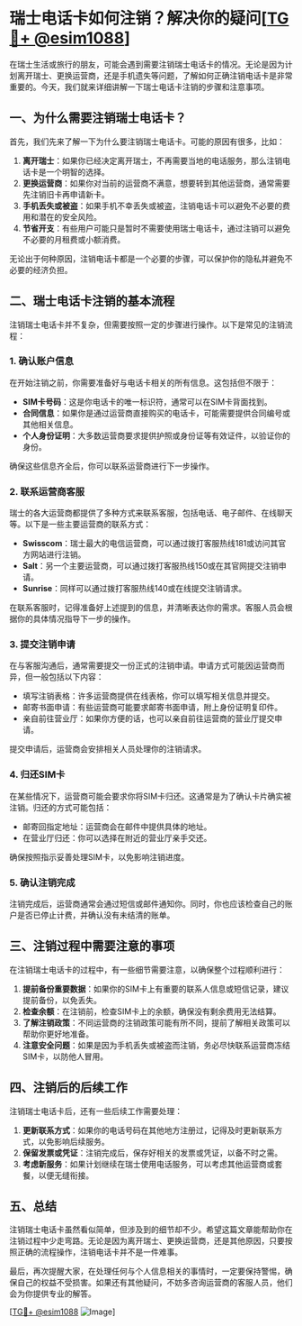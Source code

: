 # 瑞士电话卡如何注销？解决你的疑问[[TG💪+ @esim1088](https://t.me/s/esim1088)]

在瑞士生活或旅行的朋友，可能会遇到需要注销瑞士电话卡的情况。无论是因为计划离开瑞士、更换运营商，还是手机遗失等问题，了解如何正确注销电话卡是非常重要的。今天，我们就来详细讲解一下瑞士电话卡注销的步骤和注意事项。

## 一、为什么需要注销瑞士电话卡？

首先，我们先来了解一下为什么要注销瑞士电话卡。可能的原因有很多，比如：

1. **离开瑞士**：如果你已经决定离开瑞士，不再需要当地的电话服务，那么注销电话卡是一个明智的选择。
2. **更换运营商**：如果你对当前的运营商不满意，想要转到其他运营商，通常需要先注销旧卡再申请新卡。
3. **手机丢失或被盗**：如果手机不幸丢失或被盗，注销电话卡可以避免不必要的费用和潜在的安全风险。
4. **节省开支**：有些用户可能只是暂时不需要使用瑞士电话卡，通过注销可以避免不必要的月租费或小额消费。

无论出于何种原因，注销电话卡都是一个必要的步骤，可以保护你的隐私并避免不必要的经济负担。

## 二、瑞士电话卡注销的基本流程

注销瑞士电话卡并不复杂，但需要按照一定的步骤进行操作。以下是常见的注销流程：

### 1. **确认账户信息**

在开始注销之前，你需要准备好与电话卡相关的所有信息。这包括但不限于：

- **SIM卡号码**：这是你电话卡的唯一标识符，通常可以在SIM卡背面找到。
- **合同信息**：如果你是通过运营商直接购买的电话卡，可能需要提供合同编号或其他相关信息。
- **个人身份证明**：大多数运营商要求提供护照或身份证等有效证件，以验证你的身份。

确保这些信息齐全后，你可以联系运营商进行下一步操作。

### 2. **联系运营商客服**

瑞士的各大运营商都提供了多种方式来联系客服，包括电话、电子邮件、在线聊天等。以下是一些主要运营商的联系方式：

- **Swisscom**：瑞士最大的电信运营商，可以通过拨打客服热线181或访问其官方网站进行注销。
- **Salt**：另一个主要运营商，可以通过拨打客服热线150或在其官网提交注销申请。
- **Sunrise**：同样可以通过拨打客服热线140或在线提交注销请求。

在联系客服时，记得准备好上述提到的信息，并清晰表达你的需求。客服人员会根据你的具体情况指导下一步的操作。

### 3. **提交注销申请**

在与客服沟通后，通常需要提交一份正式的注销申请。申请方式可能因运营商而异，但一般包括以下内容：

- 填写注销表格：许多运营商提供在线表格，你可以填写相关信息并提交。
- 邮寄书面申请：有些运营商可能要求邮寄书面申请，附上身份证明复印件。
- 亲自前往营业厅：如果你方便的话，也可以亲自前往运营商的营业厅提交申请。

提交申请后，运营商会安排相关人员处理你的注销请求。

### 4. **归还SIM卡**

在某些情况下，运营商可能会要求你将SIM卡归还。这通常是为了确认卡片确实被注销。归还的方式可能包括：

- 邮寄回指定地址：运营商会在邮件中提供具体的地址。
- 在营业厅归还：你可以选择在附近的营业厅亲手交还。

确保按照指示妥善处理SIM卡，以免影响注销进度。

### 5. **确认注销完成**

注销完成后，运营商通常会通过短信或邮件通知你。同时，你也应该检查自己的账户是否已停止计费，并确认没有未结清的账单。

## 三、注销过程中需要注意的事项

在注销瑞士电话卡的过程中，有一些细节需要注意，以确保整个过程顺利进行：

1. **提前备份重要数据**：如果你的SIM卡上有重要的联系人信息或短信记录，建议提前备份，以免丢失。
2. **检查余额**：在注销前，检查SIM卡上的余额，确保没有剩余费用无法结算。
3. **了解注销政策**：不同运营商的注销政策可能有所不同，提前了解相关政策可以帮助你更好地准备。
4. **注意安全问题**：如果是因为手机丢失或被盗而注销，务必尽快联系运营商冻结SIM卡，以防他人冒用。

## 四、注销后的后续工作

注销瑞士电话卡后，还有一些后续工作需要处理：

1. **更新联系方式**：如果你的电话号码在其他地方注册过，记得及时更新联系方式，以免影响后续服务。
2. **保留发票或凭证**：注销完成后，保存好相关的发票或凭证，以备不时之需。
3. **考虑新服务**：如果计划继续在瑞士使用电话服务，可以考虑其他运营商或套餐，以便无缝衔接。

## 五、总结

注销瑞士电话卡虽然看似简单，但涉及到的细节却不少。希望这篇文章能帮助你在注销过程中少走弯路。无论是因为离开瑞士、更换运营商，还是其他原因，只要按照正确的流程操作，注销电话卡并不是一件难事。

最后，再次提醒大家，在处理任何与个人信息相关的事情时，一定要保持警惕，确保自己的权益不受损害。如果还有其他疑问，不妨多咨询运营商的客服人员，他们会为你提供专业的解答。

[[TG💪+ @esim1088](https://t.me/s/esim1088) ![Image](https://i.postimg.cc/4NQfJmqS/Snipaste-2025-05-13-00-14-12.png)]